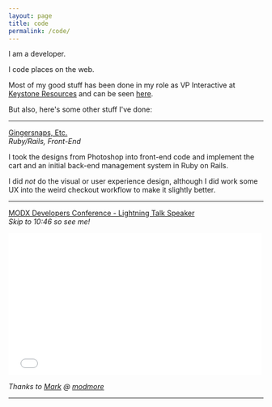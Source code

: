 ```yaml
---
layout: page
title: code
permalink: /code/
---
```


I am a developer.

I code places on the web.

Most of my good stuff has been done in my role as VP Interactive at <a href="http://keystoneresources.com/" title="Keystone Resources" target="_blank">Keystone Resources</a> and can be seen <a href="http://keystoneresources.com/portfolio/#interactive" title="Keystone Resources Portfolio" target="_blank">here</a>.

But also, here's some other stuff I've done:

___

<a href="https://www.gingersnapsetc.org/" title="Gingersnaps, Etc." target="_blank">Gingersnaps, Etc.</a><br>
*Ruby/Rails, Front-End*

I took the designs from Photoshop into front-end code and implement the cart and an initial back-end management system in Ruby on Rails.

I did *not* do the visual or user experience design, although I did work some UX into the weird checkout workflow to make it slightly better. 

___

<a href="https://video.modmore.com/modx-weekend-2014/" title="MODX Developers Conference" target="_blank">MODX Developers Conference - Lightning Talk Speaker</a><br>
*Skip to 10:46 so see me!*

<div class="center">

  <iframe src="//player.vimeo.com/video/107901603" width="500" height="281" frameborder="0" webkitallowfullscreen mozallowfullscreen allowfullscreen></iframe>

</div>

*Thanks to <a href="https://twitter.com/mark_hamstra" title="Mark Hamstra Twitter" target="_blank">Mark</a> @ <a href="https://modmore.com/" title="modmore" target="_blank">modmore</a>*

___

